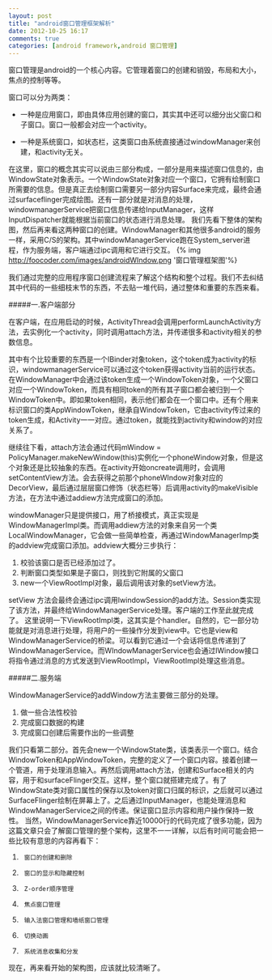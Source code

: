 ```yaml
---
layout: post
title: "android窗口管理框架解析"
date: 2012-10-25 16:17
comments: true
categories: [android framework,android 窗口管理]
---
```

窗口管理是android的一个核心内容。它管理着窗口的创建和销毁，布局和大小，焦点的控制等等。

窗口可以分为两类：

- 一种是应用窗口，即由具体应用创建的窗口，其实其中还可以细分出父窗口和子窗口。窗口一般都会对应一个activity。

- 一种是系统窗口，如状态栏，这类窗口由系统直接通过windowManager来创建，和activity无关。

<!--more-->
在这里，窗口的概念其实可以说由三部分构成，一部分是用来描述窗口信息的，由WindowState对象表示。一个WindowState对象对应一个窗口，它拥有绘制窗口所需要的信息。但是真正去绘制窗口需要另一部分内容Surface来完成，最终会通过surfaceflinger完成绘图。还有一部分就是对消息的处理，windowmanagerService把窗口信息传递给InputManager，这样InputDispatcher就能根据当前窗口的状态进行消息处理。
我们先看下整体的架构图，然后再来看这两种窗口的创建。WindowManager和其他很多android的服务一样，采用C/S的架构。其中windowManagerService跑在System_server进程，作为服务端，客户端通过ipc调用和它进行交互。
{% img http://foocoder.com/images/androidWIndow.png '窗口管理框架图'%}

我们通过完整的应用程序窗口创建流程来了解这个结构和整个过程。我们不去纠结其中代码的一些细枝末节的东西，不去贴一堆代码，通过整体和重要的东西来看。

#####一.客户端部分

在客户端，在应用启动的时候，ActivityThread会调用performLaunchActivity方法，去实例化一个activity，同时调用attach方法，并传递很多和activity相关的参数信息。

其中有个比较重要的东西是一个IBinder对象token，这个token成为activity的标识，windowmanagerService可以通过这个token获得activity当前的运行状态。在WindowManager中会通过该token生成一个WindowToken对象，一个父窗口对应一个WindowToken，而具有相同token的所有其子窗口都会被归到一个WindowToken中。即如果token相同，表示他们都会在一个窗口中。还有个用来标识窗口的类AppWindowToken，继承自WindowToken，它由activity传过来的token生成，和Activity一一对应。通过token，就能找到activity和window的对应关系了。

继续往下看，attach方法会通过代码mWindow = PolicyManager.makeNewWindow(this)实例化一个phoneWindow对象，但是这个对象还是比较抽象的东西。在activity开始oncreate调用时，会调用setContentView方法。会去获得之前那个phoneWIndow对象对应的DecorView，最后通过层层窗口修饰（状态栏等）后调用activity的makeVisible方法，在方法中通过addiew方法完成窗口的添加。

windowManager只是提供接口，用了桥接模式，真正实现是WindowManagerImpl类。而调用addiew方法的对象来自另一个类LocalWindowManager，它会做一些简单检查，再通过WindowManagerImp类的addview完成窗口添加。addview大概分三步执行：

1. 校验该窗口是否已经添加过了。
2. 判断窗口类型如果是子窗口，则找到它附属的父窗口
3. new一个ViewRootImpl对象，最后调用该对象的setView方法。

setView 方法会最终会通过ipc调用IwindowSession的add方法。Session类实现了该方法，并最终给WindowManagerService处理。客户端的工作至此就完成了。
这里说明一下ViewRootImpl类，这其实是个handler。自然的，它一部分功能就是对消息进行处理，将用户的一些操作分发到view中。它也是view和WindowManagerService的桥梁。可以看到它通过一个会话将信息传递到了WindowManagerService。而WIndowManagerService也会通过IWindow接口将指令通过消息的方式发送到ViewRootImpl，ViewRootImpl处理这些消息。

#####二.服务端

WindowManagerService的addWindow方法主要做三部分的处理。

1. 做一些合法性校验
2. 完成窗口数据的构建
3. 完成窗口创建后需要作出的一些调整

我们只看第二部分。首先会new一个WindowState类，该类表示一个窗口。结合WindowToken和AppWindowToken，完整的定义了一个窗口内容。接着创建一个管道，用于处理消息输入。再然后调用attach方法，创建和Surface相关的内容，用于和surfaceFlinger交互。这样，整个窗口就搭建完成了。有了WindowState类对窗口属性的保存以及token对窗口归属的标识，之后就可以通过SurfaceFlinger绘制在屏幕上了。之后通过InputManager，也能处理消息和WindowManagerService之间的传递。保证窗口显示内容和用户操作保持一致性。
当然，WindowManagerService靠近10000行的代码完成了很多功能，因为这篇文章只会了解窗口管理的整个架构，这里不一一详解，以后有时间可能会把一些比较有意思的内容再看下：

1.      窗口的创建和删除
2.      窗口的显示和隐藏控制
3.      Z-order顺序管理
4.      焦点窗口管理
5.      输入法窗口管理和墙纸窗口管理
6.      切换动画
7.      系统消息收集和分发

现在，再来看开始的架构图，应该就比较清晰了。
